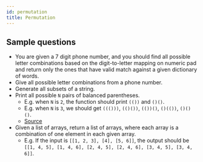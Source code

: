 ```yaml
---
id: permutation
title: Permutation
---
```


## Sample questions

- You are given a 7 digit phone number, and you should find all possible letter combinations based on the digit-to-letter mapping on numeric pad and return only the ones that have valid match against a given dictionary of words.
- Give all possible letter combinations from a phone number.
- Generate all subsets of a string.
- Print all possible `N` pairs of balanced parentheses.
  - E.g. when `N` is `2`, the function should print `(())` and `()()`.
  - E.g. when `N` is `3`, we should get `((()))`, `(()())`, `(())()`, `()(())`, `()()()`.
  - [Source](http://blog.gainlo.co/index.php/2016/12/23/uber-interview-questions-permutations-parentheses/)
- Given a list of arrays, return a list of arrays, where each array is a combination of one element in each given array.
  - E.g. If the input is `[[1, 2, 3], [4], [5, 6]]`, the output should be `[[1, 4, 5], [1, 4, 6], [2, 4, 5], [2, 4, 6], [3, 4, 5], [3, 4, 6]]`.
